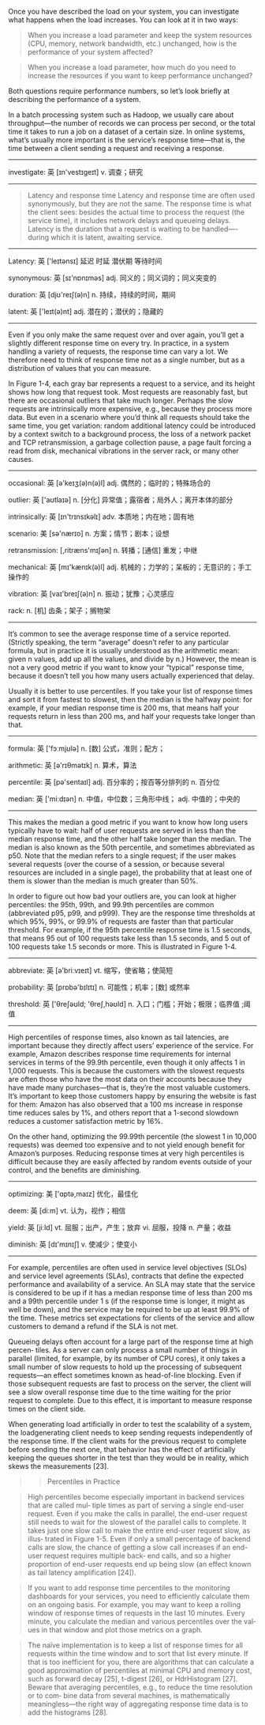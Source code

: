Once you have described the load on your system, you can investigate what happens when the load increases. You can look at it in two ways:

> When you increase a load parameter and keep the system resources (CPU, memory, network bandwidth, etc.) unchanged, how is the performance of your system affected?

> When you increase a load parameter, how much do you need to increase the resources if you want to keep performance unchanged?

Both questions require performance numbers, so let’s look briefly at describing the performance of a system.

In a batch processing system such as Hadoop, we usually care about throughput—the number of records we can process per second, or the total time it takes to run a job on a dataset of a certain size. In online systems, what’s usually more important is the service’s response time—that is, the time between a client sending a request and receiving a response. 

----

investigate: 英 [ɪn'vestɪgeɪt] v. 调查；研究

----

> Latency and response time
> Latency and response time are often used synonymously, but they are not the same. The response time is what the client sees: besides the actual time to process the request (the service time), it includes network delays and queueing delays. Latency is the duration that a request is waiting to be handled—-during which it is latent, awaiting service.

----

Latency: 英 ['leɪtənsɪ]  延迟 时延 潜伏期 等待时间

synonymous: 英 [sɪ'nɒnɪməs] adj. 同义的；同义词的；同义突变的

duration: 英 [djʊ'reɪʃ(ə)n] n. 持续，持续的时间，期间

latent: 英 ['leɪt(ə)nt] adj. 潜在的；潜伏的；隐藏的

----

Even if you only make the same request over and over again, you’ll get a slightly different response time on every try. In practice, in a system handling a variety of requests, the response time can vary a lot. We therefore need to think of response time not as a single number, but as a distribution of values that you can measure.

In Figure 1-4, each gray bar represents a request to a service, and its height shows how long that request took. Most requests are reasonably fast, but there are occasional outliers that take much longer. Perhaps the slow requests are intrinsically more expensive, e.g., because they process more data. But even in a scenario where you’d think all requests should take the same time, you get variation: random additional latency could be introduced by a context switch to a background process, the loss of a network packet and TCP retransmission, a garbage collection pause, a page fault forcing a read from disk, mechanical vibrations in the server rack, or many other causes.

----

occasional: 英 [ə'keɪʒ(ə)n(ə)l] adj. 偶然的；临时的；特殊场合的

outlier: 英 ['aʊtlaɪə] n. [分化] 异常值；露宿者；局外人；离开本体的部分

intrinsically: 英 [ɪn'trɪnsɪkəlɪ] adv. 本质地；内在地；固有地

scenario: 美 [sə'nærɪo] n. 方案；情节；剧本；设想

retransmission: [,ritræns'mɪʃən] n. 转播；[通信] 重发；中继

mechanical: 英 [mɪ'kænɪk(ə)l] adj. 机械的；力学的；呆板的；无意识的；手工操作的

vibration: 英 [vaɪ'breɪʃ(ə)n] n. 振动；犹豫；心灵感应

rack: n. [机] 齿条；架子；搁物架

----

It’s common to see the average response time of a service reported. (Strictly speaking, the term “average” doesn’t refer to any particular formula, but in practice it is usually understood as the arithmetic mean: given n values, add up all the values, and divide
by n.) However, the mean is not a very good metric if you want to know your “typical” response time, because it doesn’t tell you how many users actually experienced that delay.

Usually it is better to use percentiles. If you take your list of response times and sort it from fastest to slowest, then the median is the halfway point: for example, if your median response time is 200 ms, that means half your requests return in less than
200 ms, and half your requests take longer than that.

----

formula: 英 ['fɔːmjʊlə] n. [数] 公式，准则；配方；

arithmetic: 英 [ə'rɪθmətɪk] n. 算术，算法

percentile: 英 [pə'sentaɪl] adj. 百分率的；按百等分排列的 n. 百分位

median: 英 ['miːdɪən] n. 中值，中位数；三角形中线； adj. 中值的；中央的

----

This makes the median a good metric if you want to know how long users typically have to wait: half of user requests are served in less than the median response time, and the other half take longer than the median. The median is also known as the 50th percentile, and sometimes abbreviated as p50. Note that the median refers to a single request; if the user makes several requests (over the course of a session, or because several resources are included in a single page), the probability that at least one of them is slower than the median is much greater than 50%.

In order to figure out how bad your outliers are, you can look at higher percentiles: the 95th, 99th, and 99.9th percentiles are common (abbreviated p95, p99, and p999). They are the response time thresholds at which 95%, 99%, or 99.9% of requests are faster than that particular threshold. For example, if the 95th percentile response time is 1.5 seconds, that means 95 out of 100 requests take less than 1.5 seconds, and 5 out of 100 requests take 1.5 seconds or more. This is illustrated in Figure 1-4.

----

abbreviate: 英 [ə'briːvɪeɪt] vt. 缩写，使省略；使简短

probability: 英 [prɒbə'bɪlɪtɪ] n. 可能性；机率；[数] 或然率

threshold: 英 ['θreʃəʊld; 'θreʃ,həʊld] n. 入口；门槛；开始；极限；临界值 ;阈值

----

High percentiles of response times, also known as tail latencies, are important because they directly affect users’ experience of the service. For example, Amazon describes response time requirements for internal services in terms of the 99.9th percentile, even though it only affects 1 in 1,000 requests. This is because the customers with the slowest requests are often those who have the most data on their accounts because they have made many purchases—that is, they’re the most valuable customers. It’s important to keep those customers happy by ensuring the website is fast for them: Amazon has also observed that a 100 ms increase in response time reduces
sales by 1%, and others report that a 1-second slowdown reduces a customer satisfaction metric by 16%.

On the other hand, optimizing the 99.99th percentile (the slowest 1 in 10,000 requests) was deemed too expensive and to not yield enough benefit for Amazon’s purposes. Reducing response times at very high percentiles is difficult because they are easily affected by random events outside of your control, and the benefits are diminishing.

----

optimizing: 美 ['ɑptə,maɪz] 优化，最佳化

deem: 英 [diːm] vt. 认为，视作；相信

yield: 英 [jiːld] vt. 屈服；出产，产生；放弃 vi. 屈服，投降 n. 产量；收益

diminish: 英 [dɪ'mɪnɪʃ] v. 使减少；使变小

----

For example, percentiles are often used in service level objectives (SLOs) and service level agreements (SLAs), contracts that define the expected performance and availability of a service. An SLA may state that the service is considered to be up if it has a median response time of less than 200 ms and a 99th percentile under 1 s (if the response time is longer, it might as well be down), and the service may be required to be up at least 99.9% of the time. These metrics set expectations for clients of the service and allow customers to demand a refund if the SLA is not met.

Queueing delays often account for a large part of the response time at high percen‐
tiles. As a server can only process a small number of things in parallel (limited, for
example, by its number of CPU cores), it only takes a small number of slow requests
to hold up the processing of subsequent requests—an effect sometimes known as
head-of-line blocking. Even if those subsequent requests are fast to process on the
server, the client will see a slow overall response time due to the time waiting for the
prior request to complete. Due to this effect, it is important to measure response
times on the client side.

When generating load artificially in order to test the scalability of a system, the loadgenerating client needs to keep sending requests independently of the response time.
If the client waits for the previous request to complete before sending the next one,
that behavior has the effect of artificially keeping the queues shorter in the test than
they would be in reality, which skews the measurements [23].

>> Percentiles in Practice

> High percentiles become especially important in backend services that are called mul‐
tiple times as part of serving a single end-user request. Even if you make the calls in
parallel, the end-user request still needs to wait for the slowest of the parallel calls to
complete. It takes just one slow call to make the entire end-user request slow, as illus‐
trated in Figure 1-5. Even if only a small percentage of backend calls are slow, the
chance of getting a slow call increases if an end-user request requires multiple back‐
end calls, and so a higher proportion of end-user requests end up being slow (an
effect known as tail latency amplification [24]).

> If you want to add response time percentiles to the monitoring dashboards for your
services, you need to efficiently calculate them on an ongoing basis. For example, you
may want to keep a rolling window of response times of requests in the last 10
minutes. Every minute, you calculate the median and various percentiles over the val‐
ues in that window and plot those metrics on a graph.

> The naïve implementation is to keep a list of response times for all requests within the
time window and to sort that list every minute. If that is too inefficient for you, there
are algorithms that can calculate a good approximation of percentiles at minimal
CPU and memory cost, such as forward decay [25], t-digest [26], or HdrHistogram
[27]. Beware that averaging percentiles, e.g., to reduce the time resolution or to com‐
bine data from several machines, is mathematically meaningless—the right way of
aggregating response time data is to add the histograms [28].
